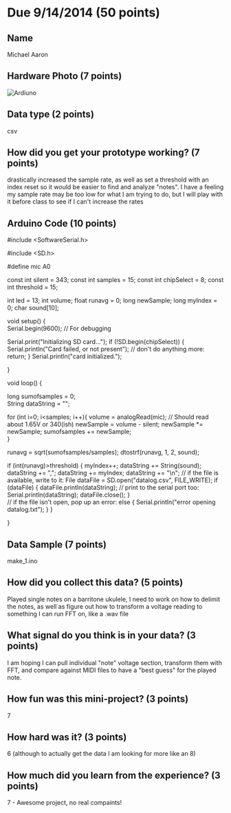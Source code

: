 # Due 9/14/2014  (50 points)


## Name
Michael Aaron

## Hardware Photo (7 points)
![Ardiuno](ard_1.jpeg)

## Data type (2 points) 
csv

## How did you get your prototype working? (7 points)
drastically increased the sample rate, as well as set a threshold with an index reset so it would be easier to find and analyze "notes". I have a feeling my sample rate may be too low for what I am trying to do, but I will play with it before class to see if I can't increase the rates

## Arduino Code (10 points)
#include <SoftwareSerial.h>

#include <SD.h>

#define mic A0

const int silent = 343;
const int samples = 15;
const int chipSelect = 8;
const int threshold = 15;

int led = 13;
int volume;
float runavg = 0;
long newSample;
long myIndex = 0;
char sound[10];

 
void setup() {                
  Serial.begin(9600); // For debugging
  
  Serial.print("Initializing SD card...");
  if (!SD.begin(chipSelect)) {
    Serial.println("Card failed, or not present");
    // don't do anything more:
    return;
  }
  Serial.println("card initialized.");  
    
}
 
void loop() {
  
  
  long sumofsamples = 0;  
  String dataString = "";
  
  for (int i=0; i<samples; i++){
    volume = analogRead(mic); // Should read about 1.65V or 340(ish)
    newSample = volume - silent;
    newSample *= newSample;
    sumofsamples += newSample;  
  }
  
  
  runavg = sqrt(sumofsamples/samples);
  dtostrf(runavg, 1, 2, sound);

  if (int(runavg)>threshold)
  {
    myIndex++;
    dataString += String(sound);
    dataString += ","; 
    dataString += myIndex;
    dataString += "\n";
    // if the file is available, write to it:
    File dataFile = SD.open("datalog.csv", FILE_WRITE);
    if (dataFile) {
      dataFile.println(dataString);
      // print to the serial port too:
      Serial.println(dataString);
      dataFile.close();
    }  
    // if the file isn't open, pop up an error:
    else {
      Serial.println("error opening datalog.txt");
    } 
  }
  
}
## Data Sample (7 points)
make_1.ino

## How did you collect this data? (5 points)
Played single notes on a barritone ukulele, I need to work on how to delimit the notes, as well as figure out how to transform a voltage reading to something I can run FFT on, like a .wav file

## What signal do you think is in your data? (3 points)
I am hoping I can pull individual "note" voltage section, transform them with FFT, and compare against MIDI files to have a "best guess" for the played note.

## How fun was this mini-project? (3 points)
7

## How hard was it? (3 points)
6 (although to actually get the data I am looking for more like an 8)

## How much did you learn from the experience? (3 points)
7 - Awesome project, no real compaints! 